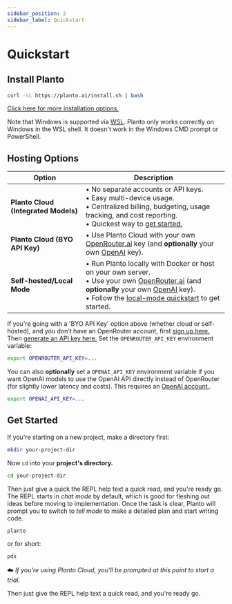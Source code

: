 ```yaml
---
sidebar_position: 2
sidebar_label: Quickstart
---
```


# Quickstart

## Install Planto

```bash
curl -sL https://planto.ai/install.sh | bash
```

[Click here for more installation options.](./install.md)

Note that Windows is supported via [WSL](https://learn.microsoft.com/en-us/windows/wsl/about). Planto only works correctly on Windows in the WSL shell. It doesn't work in the Windows CMD prompt or PowerShell.

## Hosting Options

| Option                                | Description                                                                                                                                                                                                                                                 |
| ------------------------------------- | ----------------------------------------------------------------------------------------------------------------------------------------------------------------------------------------------------------------------------------------------------------- |
| **Planto Cloud (Integrated Models)** | • No separate accounts or API keys.<br/>• Easy multi-device usage.<br/>• Centralized billing, budgeting, usage tracking, and cost reporting.<br/>• Quickest way to [get started.](https://app.planto.ai/start?modelsMode=integrated)                                                        |
| **Planto Cloud (BYO API Key)**       | • Use Planto Cloud with your own [OpenRouter.ai](https://openrouter.ai) key (and **optionally** your own [OpenAI](https://platform.openai.com) key).<br/>                                                                                                                               |
| **Self-hosted/Local Mode**            | • Run Planto locally with Docker or host on your own server.<br/>• Use your own [OpenRouter.ai](https://openrouter.ai) (and **optionally** your own [OpenAI](https://platform.openai.com) key).<br/>• Follow the [local-mode quickstart](./hosting/self-hosting/local-mode-quickstart.md) to get started. |

If you're going with a 'BYO API Key' option above (whether cloud or self-hosted), and you don't have an OpenRouter account, first [sign up here.](https://openrouter.ai/signup) Then [generate an API key here.](https://openrouter.ai/keys) Set the `OPENROUTER_API_KEY` environment variable:

```bash
export OPENROUTER_API_KEY=...
```

You can also **optionally** set a `OPENAI_API_KEY` environment variable if you want OpenAI models to use the OpenAI API directly instead of OpenRouter (for slightly lower latency and costs). This requires an [OpenAI account.](https://platform.openai.com/signup).

```bash
export OPENAI_API_KEY=...
```

## Get Started

If you're starting on a new project, make a directory first:

```bash
mkdir your-project-dir
```

Now `cd` into your **project's directory.**

```bash
cd your-project-dir
```

Then just give a quick the REPL help text a quick read, and you're ready go. The REPL starts in _chat mode_ by default, which is good for fleshing out ideas before moving to implementation. Once the task is clear, Planto will prompt you to switch to _tell mode_ to make a detailed plan and start writing code.

```bash
planto
```

or for short:

```bash
pdx
```

☁️ _If you're using Planto Cloud, you'll be prompted at this point to start a trial._

Then just give the REPL help text a quick read, and you're ready go.
